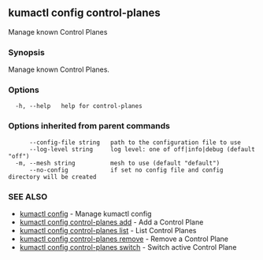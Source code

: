 ## kumactl config control-planes

Manage known Control Planes

### Synopsis

Manage known Control Planes.

### Options

```
  -h, --help   help for control-planes
```

### Options inherited from parent commands

```
      --config-file string   path to the configuration file to use
      --log-level string     log level: one of off|info|debug (default "off")
  -m, --mesh string          mesh to use (default "default")
      --no-config            if set no config file and config directory will be created
```

### SEE ALSO

* [kumactl config](kumactl_config.md)	 - Manage kumactl config
* [kumactl config control-planes add](kumactl_config_control-planes_add.md)	 - Add a Control Plane
* [kumactl config control-planes list](kumactl_config_control-planes_list.md)	 - List Control Planes
* [kumactl config control-planes remove](kumactl_config_control-planes_remove.md)	 - Remove a Control Plane
* [kumactl config control-planes switch](kumactl_config_control-planes_switch.md)	 - Switch active Control Plane

